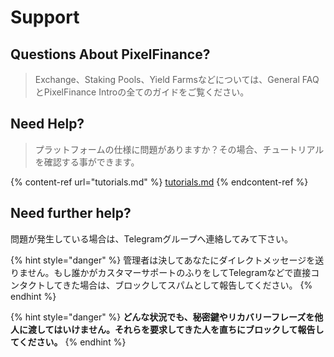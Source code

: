 # Support

## **Questions About PixelFinance?**

> Exchange、Staking Pools、Yield Farmsなどについては、General FAQとPixelFinance Introの全てのガイドをご覧ください。

## **Need Help?**

> プラットフォームの仕様に問題がありますか？その場合、チュートリアルを確認する事ができます。

{% content-ref url="tutorials.md" %}
[tutorials.md](tutorials.md)
{% endcontent-ref %}

## **Need further help?**

問題が発生している場合は、Telegramグループへ連絡してみて下さい。

{% hint style="danger" %}
管理者は決してあなたにダイレクトメッセージを送りません。もし誰かがカスタマーサポートのふりをしてTelegramなどで直接コンタクトしてきた場合は、ブロックしてスパムとして報告してください。
{% endhint %}

{% hint style="danger" %}
**どんな状況でも、秘密鍵やリカバリーフレーズを他人に渡してはいけません。それらを要求してきた人を直ちにブロックして報告してください。**
{% endhint %}

